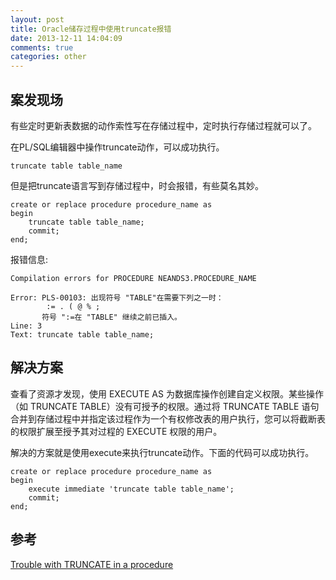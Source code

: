 ```yaml
---
layout: post
title: Oracle储存过程中使用truncate报错
date: 2013-12-11 14:04:09
comments: true
categories: other
---
```

## 案发现场

有些定时更新表数据的动作索性写在存储过程中，定时执行存储过程就可以了。

在PL/SQL编辑器中操作truncate动作，可以成功执行。

    truncate table table_name

但是把truncate语言写到存储过程中，时会报错，有些莫名其妙。

    create or replace procedure procedure_name as
    begin
        truncate table table_name;
        commit;
    end;

报错信息:

    Compilation errors for PROCEDURE NEANDS3.PROCEDURE_NAME
    
    Error: PLS-00103: 出现符号 "TABLE"在需要下列之一时：
            := . ( @ % ;
           符号 ":=在 "TABLE" 继续之前已插入。
    Line: 3
    Text: truncate table table_name;

## 解决方案

查看了资源才发现，使用 EXECUTE AS 为数据库操作创建自定义权限。某些操作（如 TRUNCATE TABLE）没有可授予的权限。通过将 TRUNCATE TABLE 语句合并到存储过程中并指定该过程作为一个有权修改表的用户执行，您可以将截断表的权限扩展至授予其对过程的 EXECUTE 权限的用户。

解决的方案就是使用execute来执行truncate动作。下面的代码可以成功执行。

    create or replace procedure procedure_name as
    begin
        execute immediate 'truncate table table_name'; 
        commit;
    end;

## 参考

[Trouble with TRUNCATE in a procedure](http://searchoracle.techtarget.com/answer/Trouble-with-TRUNCATE-in-a-procedure)
